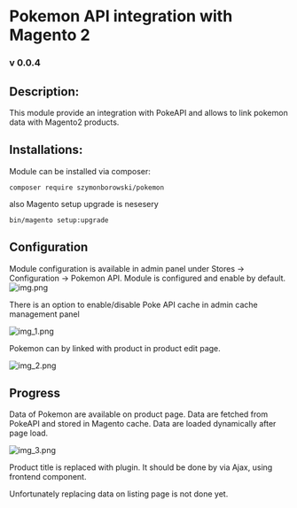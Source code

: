 # Pokemon API integration with Magento 2 
### v 0.0.4



## Description:

This module provide an integration with PokeAPI and allows to link pokemon data with Magento2 products.

## Installations:

Module can be installed via composer:

``` composer require szymonborowski/pokemon ```

also Magento setup upgrade is nesesery 

``` bin/magento setup:upgrade ```

## Configuration

Module configuration is available in admin panel under Stores -> Configuration -> Pokemon API.
Module is configured and enable by default.
![img.png](img.png)

There is an option to enable/disable Poke API cache in admin cache management panel

![img_1.png](img_1.png)

Pokemon can by linked with product in product edit page.

![img_2.png](img_2.png)

## Progress

Data of Pokemon are available on product page.
Data are fetched from PokeAPI and stored in Magento cache.
Data are loaded dynamically after page load.

![img_3.png](img_3.png)

Product title is replaced with plugin. It should be done by via Ajax, using frontend component.

Unfortunately replacing data on listing page is not done yet.
